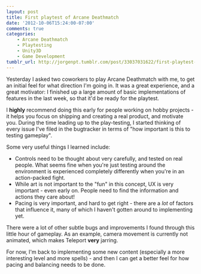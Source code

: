 ```yaml
---
layout: post
title: First playtest of Arcane Deathmatch
date: '2012-10-06T15:24:00-07:00'
comments: true
categories:
    - Arcane Deathmatch
    - Playtesting
    - Unity3D
    - Game Development
tumblr_url: http://jorgenpt.tumblr.com/post/33037031622/first-playtest-of-arcane-deathmatch
---
```


Yesterday I asked two coworkers to play Arcane Deathmatch with me, to get an initial feel for what direction I'm going in. It was a great experience, and a great motivator: I finished up a large amount of basic implementations of features in the last week, so that it'd be ready for the playtest.

I **highly** recommend doing this early for people working on hobby projects - it helps you focus on shipping and creating a real product, and motivate you. During the time leading up to the play-testing, I started thinking of every issue I've filed in the bugtracker in terms of "how important is this to testing gameplay".

Some very useful things I learned include:

* Controls need to be thought about very carefully, and tested on real people. What seems fine when you're just testing around the environment is experienced completely differently when you're in an action-packed fight.
* While art is not important to the "fun" in this concept, UX is very important - even early on. People need to find the information and actions they care about!
* Pacing is very important, and hard to get right - there are a *lot* of factors that influence it, many of which I haven't gotten around to implementing yet.

There were a lot of other subtle bugs and improvements I found through this little hour of gameplay. As an example, camera movement is currently not animated, which makes Teleport **very** jarring.

For now, I'm back to implementing some new content (especially a more interesting level and more spells) - and then I can get a better feel for how pacing and balancing needs to be done.
